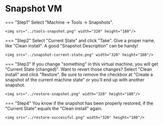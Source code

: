 # Snapshot VM
=== "Step1"
    Select "Machine -> Tools -> Snapshots".

    <img src="../tools-snapshot.png" width="320" height="180"/>

=== "Step2"
    Select "Current State" and click "Take". Give a proper name, like "Clean install". A good "Snapshot Description" can be handy!

    <img src="../snapshot-current-state.png" width="320" height="180"/>

=== "Step3"
    If you change "something" in this virtual machine, you will get "Current State (changed)". Want to revert those changes? Select "Clean install" and click "Restore". Be sure to remove the checkbox at "Create a snapshot of the current machine state" or you'll end up with another snapshot.

    <img src="../restore-snapshot.png" width="320" height="180"/>

=== "Step4"
    You know if the snapshot has been properly restored, if the "Current State" equals the "Clean install" again.

    <img src="../restore-successful.png" width="320" height="180"/>